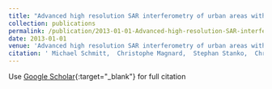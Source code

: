 ```yaml
---
title: "Advanced high resolution SAR interferometry of urban areas with airborne millimeterwave radar"
collection: publications
permalink: /publication/2013-01-01-Advanced-high-resolution-SAR-interferometry-of-urban-areas-with-airborne-millimeterwave-radar
date: 2013-01-01
venue: 'Advanced high resolution SAR interferometry of urban areas with airborne millimeterwave radar'
citation: ' Michael Schmitt,  Christophe Magnard,  Stephan Stanko,  Christian Ackermann,  Uwe Stilla, &quot;Advanced high resolution SAR interferometry of urban areas with airborne millimeterwave radar.&quot; Advanced high resolution SAR interferometry of urban areas with airborne millimeterwave radar, 2013.'
---
```

Use [Google Scholar](https://scholar.google.com/scholar?q=Advanced+high+resolution+SAR+interferometry+of+urban+areas+with+airborne+millimeterwave+radar){:target="_blank"} for full citation